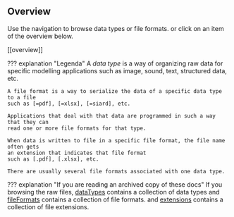 ## Overview

Use the navigation to browse data types or file formats.
or click on an item of the overview below.

[[overview]]

??? explanation "Legenda"
    A *data type* is a way of organizing raw data for specific modelling applications
    such as image, sound, text, structured data, etc. 

    A file format is a way to serialize the data of a specific data type to a file
    such as [=pdf], [=xlsx], [=siard], etc.

    Applications that deal with that data are programmed in such a way that they can
    read one or more file formats for that type.

    When data is written to file in a specific file format, the file name often gets
    an extension that indicates that file format
    such as [.pdf], [.xlsx], etc.

    There are usually several file formats associated with one data type.

??? explanation "If you are reading an archived copy of these docs"
    If you browsing the raw files,
    [dataTypes]({{formats}}/tree/master/docs/dataTypes/)
    contains a collection of data types
    and
    [fileFormats]({{formats}}/tree/master/docs/fileFormats/)
    contains a collection of file formats.
    and
    [extensions]({{formats}}/tree/master/docs/extensions/)
    contains a collection of file extensions.


